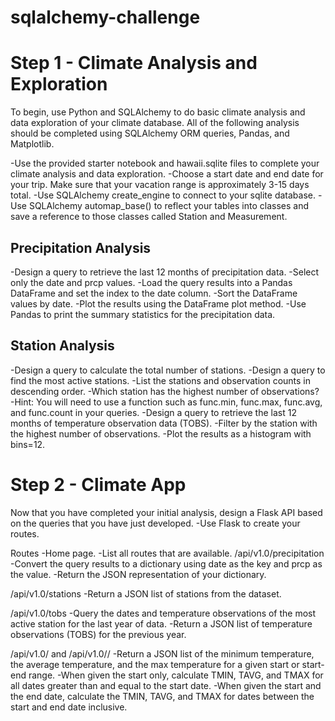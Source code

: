 # sqlalchemy-challenge

# Step 1 - Climate Analysis and Exploration
To begin, use Python and SQLAlchemy to do basic climate analysis and data exploration of your climate database. All of the following analysis should be completed using SQLAlchemy ORM queries, Pandas, and Matplotlib.

-Use the provided starter notebook and hawaii.sqlite files to complete your climate analysis and data exploration.
-Choose a start date and end date for your trip. Make sure that your vacation range is approximately 3-15 days total.
-Use SQLAlchemy create_engine to connect to your sqlite database.
-Use SQLAlchemy automap_base() to reflect your tables into classes and save a reference to those classes called Station and Measurement.


Precipitation Analysis
-
-Design a query to retrieve the last 12 months of precipitation data.
-Select only the date and prcp values.
-Load the query results into a Pandas DataFrame and set the index to the date column.
-Sort the DataFrame values by date.
-Plot the results using the DataFrame plot method.
-Use Pandas to print the summary statistics for the precipitation data.



Station Analysis
-
-Design a query to calculate the total number of stations.
-Design a query to find the most active stations.
-List the stations and observation counts in descending order.
-Which station has the highest number of observations?
-Hint: You will need to use a function such as func.min, func.max, func.avg, and func.count in your queries.
-Design a query to retrieve the last 12 months of temperature observation data (TOBS).
-Filter by the station with the highest number of observations.
-Plot the results as a histogram with bins=12.


# Step 2 - Climate App
Now that you have completed your initial analysis, design a Flask API based on the queries that you have just developed.
-Use Flask to create your routes.


Routes
-Home page.
-List all routes that are available.
/api/v1.0/precipitation
-Convert the query results to a dictionary using date as the key and prcp as the value.
-Return the JSON representation of your dictionary.

/api/v1.0/stations
-Return a JSON list of stations from the dataset.

/api/v1.0/tobs
-Query the dates and temperature observations of the most active station for the last year of data.
-Return a JSON list of temperature observations (TOBS) for the previous year.

/api/v1.0/<start> and /api/v1.0/<start>/<end>
-Return a JSON list of the minimum temperature, the average temperature, and the max temperature for a given start or start-end range.
-When given the start only, calculate TMIN, TAVG, and TMAX for all dates greater than and equal to the start date.
-When given the start and the end date, calculate the TMIN, TAVG, and TMAX for dates between the start and end date inclusive.





